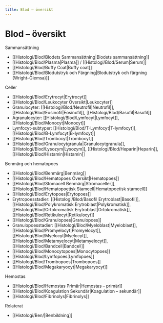 ```yaml
---
title: Blod – översikt
---
```


# Blod – översikt

Sammansättning
- [[Histologi/Blod/Blodets Sammansättning|Blodets sammansättning]]
- [[Histologi/Blod/Plasma|Plasma]] / [[Histologi/Blod/Serum|Serum]]
- [[Histologi/Blod/Buffy Coat|Buffy coat]]
- [[Histologi/Blod/Blodutstryk och Färgning|Blodutstryk och färgning (Wright–Giemsa)]]

Celler
- [[Histologi/Blod/Erytrocyt|Erytrocyt]]
- [[Histologi/Blod/Leukocyter Översikt|Leukocyter]]
- Granulocyter: [[Histologi/Blod/Neutrofil|Neutrofil]], [[Histologi/Blod/Eosinofil|Eosinofil]], [[Histologi/Blod/Basofil|Basofil]]
- Agranulocyter: [[Histologi/Blod/Lymfocyt|Lymfocyt]], [[Histologi/Blod/Monocyt|Monocyt]]
- Lymfocyt-subtyper: [[Histologi/Blod/T-Lymfocyt|T-lymfocyt]], [[Histologi/Blod/B-Lymfocyt|B-lymfocyt]]
- [[Histologi/Blod/Trombocyt|Trombocyt]]
- [[Histologi/Blod/Granulocytgranula|Granulocytgranula]], [[Histologi/Blod/Lysozym|Lysozym]], [[Histologi/Blod/Heparin|Heparin]], [[Histologi/Blod/Histamin|Histamin]]

Benmärg och hematopoes
- [[Histologi/Blod/Benmärg|Benmärg]]
- [[Histologi/Blod/Hematopoes Översikt|Hematopoes]]
- [[Histologi/Blod/Stomacell Benmärg|Stromaceller]], [[Histologi/Blod/Hematopoetisk Stamcell|Hematopoetisk stamcell]]
- [[Histologi/Blod/Erytopoes|Erytopoes]]
- Erytropoesstadier: [[Histologi/Blod/Basofil Erytroblast|Basofil]], [[Histologi/Blod/Polykromatisk Erytroblast|Polykromatisk]], [[Histologi/Blod/Ortokromatisk Erytroblast|Ortokromatisk]], [[Histologi/Blod/Retikulocyt|Retikulocyt]]
- [[Histologi/Blod/Granulopoes|Granulopoes]]
- Granulopoesstadier: [[Histologi/Blod/Myeloblast|Myeloblast]], [[Histologi/Blod/Promyelocyt|Promyelocyt]], [[Histologi/Blod/Myelocyt|Myelocyt]], [[Histologi/Blod/Metamyelocyt|Metamyelocyt]], [[Histologi/Blod/Bandcell|Bandcell]]
- [[Histologi/Blod/Monocytopoes|Monocytopoes]]
- [[Histologi/Blod/Lymfopoes|Lymfopoes]]
- [[Histologi/Blod/Trombopoes|Trombopoes]]
- [[Histologi/Blod/Megakaryocyt|Megakaryocyt]]

Hemostas
- [[Histologi/Blod/Hemostas Primär|Hemostas – primär]]
- [[Histologi/Blod/Koagulation Sekundär|Koagulation – sekundär]]
- [[Histologi/Blod/Fibrinolys|Fibrinolys]]

Relaterat
- [[Histologi/Ben/|Benbildning]]
